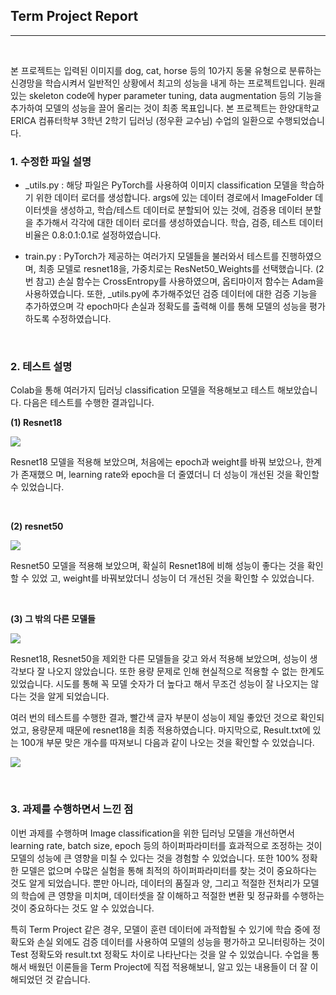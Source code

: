## Term Project Report

--------------

<br>
   
본 프로젝트는 입력된 이미지를 dog, cat, horse 등의 10가지 동물 유형으로 분류하는 신경망을 학습시켜서 일반적인 상황에서 최고의 성능을 내게 하는 프로젝트입니다. 원래 있는 skeleton  code에 hyper parameter tuning, data augmentation 등의 기능을 추가하여 모델의 성능을 끌어 올리는 것이 최종 목표입니다. 
본 프로젝트는 한양대학교 ERICA 컴퓨터학부 3학년 2학기 딥러닝 (정우환 교수님) 수업의 일환으로 수행되었습니다.

### 1. 수정한 파일 설명
* _utils.py : 해당 파일은 PyTorch를 사용하여 이미지 classification 모델을 학습하기 위한 데이터 로더를 생성합니다. args에 있는 데이터 경로에서 ImageFolder 데이터셋을 생성하고, 학습/테스트 데이터로 분할되어 있는 것에, 검증용 데이터 분할을 추가해서 각각에 대한 데이터 로더를 생성하였습니다. 학습, 검증, 테스트 데이터 비율은 0.8:0.1:0.1로 설정하였습니다.

* train.py : PyTorch가 제공하는 여러가지 모델들을 불러와서 테스트를 진행하였으며, 최종 모델로 resnet18을, 가중치로는 ResNet50_Weights를 선택했습니다. (2번 참고) 손실 함수는 CrossEntropy를 사용하였으며, 옵티마이저 함수는 Adam을 사용하였습니다. 또한, _utils.py에 추가해주었던 검증 데이터에 대한 검증 기능을 추가하였으며 각 epoch마다 손실과 정확도를 출력해 이를 통해 모델의 성능을 평가하도록 수정하였습니다.

<br>

### 2. 테스트 설명
Colab을 통해 여러가지 딥러닝 classification 모델을 적용해보고 테스트 해보았습니다. 다음은 테스트를 수행한 결과입니다.

**(1) Resnet18**

![](https://velog.velcdn.com/images/lcy1221/post/2be3e51b-d0a7-4be5-9d10-9029fe58e57c/image.png)

Resnet18 모델을 적용해 보았으며, 처음에는 epoch과 weight를 바꿔 보았으나, 한계가 존재했으
며, learning rate와 epoch을 더 줄였더니 더 성능이 개선된 것을 확인할 수 있었습니다.

<br>

**(2) resnet50**

![](https://velog.velcdn.com/images/lcy1221/post/c24b7a44-cf50-45ce-928b-ae88afc3f26f/image.png)

Resnet50 모델을 적용해 보았으며, 확실히 Resnet18에 비해 성능이 좋다는 것을 확인할 수 있었
고, weight를 바꿔보았더니 성능이 더 개선된 것을 확인할 수 있었습니다.

<br>

**(3) 그 밖의 다른 모델들**

![](https://velog.velcdn.com/images/lcy1221/post/a1881964-5fab-4a5f-b7be-4f80ec758610/image.png)

Resnet18, Resnet50을 제외한 다른 모델들을 갖고 와서 적용해 보았으며, 성능이 생각보다 잘 나오지 않았습니다. 또한 용량 문제로 인해 현실적으로 적용할 수 없는 한계도 있었습니다. 시도를
통해 꼭 모델 숫자가 더 높다고 해서 무조건 성능이 잘 나오지는 않다는 것을 알게 되었습니다.

여러 번의 테스트를 수행한 결과, 빨간색 글자 부분이 성능이 제일 좋았던 것으로 확인되었고, 용량문제 때문에 resnet18을 최종 적용하였습니다. 마지막으로, Result.txt에 있는 100개 부문 맞은 개수를 따져보니 다음과 같이 나오는 것을 확인할 수 있었습니다.

![](https://velog.velcdn.com/images/lcy1221/post/c183b746-42fb-43e8-9293-750da346eecb/image.png)

<br>


### 3. 과제를 수행하면서 느낀 점
이번 과제를 수행하며 Image classification을 위한 딥러닝 모델을 개선하면서 learning rate, batch size, epoch 등의 하이퍼파라미터를 효과적으로 조정하는 것이 모델의 성능에 큰 영향을 미칠 수 있다는 것을 경험할 수 있었습니다. 또한 100% 정확한 모델은 없으며 수많은 실험을 통해 최적의 하이퍼파라미터를 찾는 것이 중요하다는 것도 알게 되었습니다. 뿐만 아니라, 데이터의 품질과 양, 그리고 적절한 전처리가 모델의 학습에 큰 영향을 미치며, 데이터셋을 잘 이해하고 적절한 변환 및 정규화를 수행하는 것이 중요하다는 것도 알 수 있었습니다. 

특히 Term Project 같은 경우, 모델이 훈련 데이터에 과적합될 수 있기에 학습 중에 정확도와 손실 외에도 검증 데이터를 사용하여 모델의 성능을 평가하고 모니터링하는 것이 Test 정확도와 result.txt 정확도 차이로 나타난다는 것을 알 수 있었습니다. 수업을 통해서 배웠던 이론들을 Term Project에 직접 적용해보니, 알고 있는 내용들이 더 잘 이해되었던 것 같습니다.
